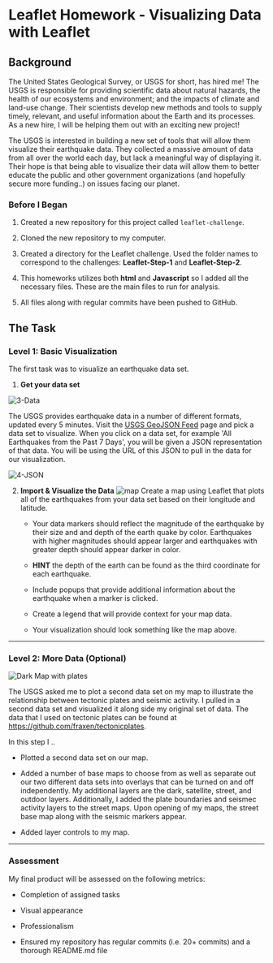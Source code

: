 # Leaflet Homework - Visualizing Data with Leaflet

## Background

The United States Geological Survey, or USGS for short, has hired me! The USGS is responsible for providing scientific data about natural hazards, the health of our ecosystems and environment; and the impacts of climate and land-use change. Their scientists develop new methods and tools to supply timely, relevant, and useful information about the Earth and its processes. As a new hire, I will be helping them out with an exciting new project!

The USGS is interested in building a new set of tools that will allow them visualize their earthquake data. They collected a massive amount of data from all over the world each day, but lack a meaningful way of displaying it. Their hope is that being able to visualize their data will allow them to better educate the public and other government organizations (and hopefully secure more funding..) on issues facing our planet.

### Before I Began

1. Created a new repository for this project called `leaflet-challenge`. 

2. Cloned the new repository to my computer.

3. Created a directory for the Leaflet challenge. Used the folder names to correspond to the challenges: **Leaflet-Step-1** and **Leaflet-Step-2**.

4. This homeworks utilizes both **html** and **Javascript** so I added all the necessary files. These are the main files to run for analysis.

5. All files along with regular commits have been pushed to GitHub.

## The Task

### Level 1: Basic Visualization



The first task was to visualize an earthquake data set.

1. **Get your data set**

![3-Data](https://user-images.githubusercontent.com/66078772/100487184-fc57b480-30cc-11eb-87c3-7d1ea98af440.png)   

   The USGS provides earthquake data in a number of different formats, updated every 5 minutes. Visit the [USGS GeoJSON Feed](http://earthquake.usgs.gov/earthquakes/feed/v1.0/geojson.php) page and pick a data set to visualize. When you click on a data set, for example 'All Earthquakes from the Past 7 Days', you will be given a JSON representation of that data. You will be using the URL of this JSON to pull in the data for our visualization.

   ![4-JSON](https://user-images.githubusercontent.com/66078772/100487153-d7634180-30cc-11eb-8774-c908326f060e.png)

2. **Import & Visualize the Data**
![map](https://user-images.githubusercontent.com/66078772/100487321-8e5fbd00-30cd-11eb-9a1b-935e3017cc9a.PNG)
   Create a map using Leaflet that plots all of the earthquakes from your data set based on their longitude and latitude.

   * Your data markers should reflect the magnitude of the earthquake by their size and and depth of the earth quake by color. Earthquakes with higher magnitudes should appear larger and earthquakes with greater depth should appear darker in color.

   * **HINT** the depth of the earth can be found as the third coordinate for each earthquake.

   * Include popups that provide additional information about the earthquake when a marker is clicked.

   * Create a legend that will provide context for your map data.

   * Your visualization should look something like the map above.

- - -

### Level 2: More Data (Optional)

![Dark Map with plates](https://user-images.githubusercontent.com/66078772/100487403-08904180-30ce-11eb-94c9-faec97bf4feb.PNG)


The USGS asked me to plot a second data set on my map to illustrate the relationship between tectonic plates and seismic activity. I pulled in a second data set and visualized it along side my original set of data. The data that I used on tectonic plates can be found at <https://github.com/fraxen/tectonicplates>.

In this step I ..

* Plotted a second data set on our map.

* Added a number of base maps to choose from as well as separate out our two different data sets into overlays that can be turned on and off independently.  My additional layers are the dark, satellite, street, and outdoor layers.  Additionally, I added the plate boundaries and seismec activity layers to the street maps.  Upon opening of my maps, the street base map along with the seismic markers appear. 

* Added layer controls to my map.

- - -

### Assessment

My final product will be assessed on the following metrics:

* Completion of assigned tasks

* Visual appearance

* Professionalism

* Ensured my repository has regular commits (i.e. 20+ commits) and a thorough README.md file


